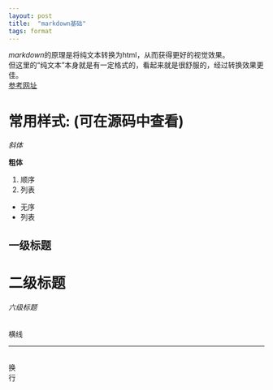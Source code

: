 ```yaml
---
layout: post
title:  "markdown基础"
tags: format
---
```


*markdown*的原理是将纯文本转换为html，从而获得更好的视觉效果。  
但这里的“纯文本”本身就是有一定格式的，看起来就是很舒服的，经过转换效果更佳。  
[参考网址](http://test)

常用样式: (可在源码中查看)
=========

*斜体*

**粗体**

1. 顺序
2. 列表

* 无序
* 列表

一级标题
------

二级标题
======

###### 六级标题 ######

横线

******

<br/>换<br/>行<br/>

[markdown]:http://daringfireball.net/projects/markdown/ 
